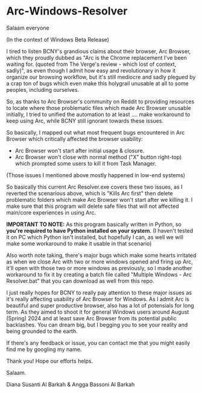 # Arc-Windows-Resolver

Salaam everyone

(In the context of Windows Beta Release)

I tired to listen BCNY's grandious claims about their browser, Arc Browser, which they proudly dubbed as "Arc is the Chrome replacement I’ve been waiting for. (quoted from The Verge's review - which lost of context, sadly)", as even though I admit how easy and revolutionary in how it organize our browsing workflow, but it's still mediocre and sadly plegued by a crap ton of bugs which even make this holygrail unusable at all to some peoples, including ourselves.

So, as thanks to Arc Browser's community on Reddit to providing resources to locate where those problematic files which made Arc Browser unusable initially, I tried to unified the automation to at least .... make workaround to keep using Arc, while BCNY still ignorant towards these issues.

So basically, I mapped out what most frequent bugs encountered in Arc Browser which critically affected the browser usability:
- Arc Browser won't start after initial usage & closure.
- Arc Browser won't close with normal method ("X" button right-top) which prompted some users to kill it from Task Manager.

(Those issues I mentioned above mostly happened in low-end systems)

So basically this current Arc Resolver.exe covers these two issues, as I reverted the scenarious above, which is "Kills Arc first" then delete problematic folders which make Arc Browser won't start after we killing it. I make sure that this program will delete safe files that will not affected main/core experiences in using Arc.

**IMPORTANT TO NOTE:**
As this program basically written in Python, so **you're required to have Python installed on your system**. (I haven't tested it on PC which Python isn't installed, but hopefully I can, as well we will make some workaround to make it usable in that scenario)

Also worth note taking, there's major bugs which make some hearts irritated as when we close Arc with two or more windows opened and firing up Arc, it'll open with those two or more windows as previously, so I made another workaround to fix it by creating a batch file called "Multiple Windows - Arc Resolver.bat" that you can download as well from this repo.

I just really hopes for BCNY to really pay attention to these major issues as it's really affecting usability of Arc Browser for Windows. As I admit Arc is beautiful and super productive browser, also has a lot of potensials for long term. As they aimed to shoot it for general Windows users around August (Spring) 2024 and at least save Arc Browser from its potential public backlashes. You can dream big, but I begging you to see your reality and being grounded to the earth.

If there's any feedback or issue, you can contact me that you might easily find me by googling my name.

Thank you! Hope our efforts helps.

Salaam.

Diana Susanti Al Barkah & Angga Bassoni Al Barkah

